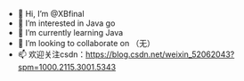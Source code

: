 - 👋 Hi, I’m @XBfinal
- 👀 I’m interested in Java go
- 🌱 I’m currently learning Java
- 💞️ I’m looking to collaborate on （无）
- 📫 欢迎关注csdn：https://blog.csdn.net/weixin_52062043?spm=1000.2115.3001.5343

<!---
XBfinal/XBfinal is a ✨ special ✨ repository because its `README.md` (this file) appears on your GitHub profile.
You can click the Preview link to take a look at your changes.
--->
